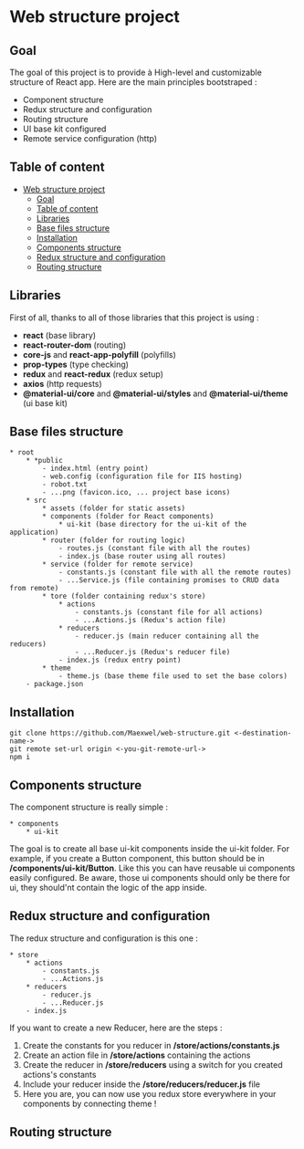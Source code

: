 # Web structure project
## Goal
The goal of this project is to provide à High-level and customizable structure of React app.
Here are the main principles bootstraped :
* Component structure
* Redux structure and configuration
* Routing structure
* UI base kit configured
* Remote service configuration (http)

## Table of content

- [Web structure project](#web-structure-project)
  - [Goal](#goal)
  - [Table of content](#table-of-content)
  - [Libraries](#libraries)
  - [Base files structure](#base-files-structure)
  - [Installation](#installation)
  - [Components structure](#components-structure)
  - [Redux structure and configuration](#redux-structure-and-configuration)
  - [Routing structure](#routing-structure)

## Libraries
First of all, thanks to all of those libraries that this project is using :
* **react** (base library)
* **react-router-dom** (routing)
* **core-js** and **react-app-polyfill** (polyfills)
* **prop-types** (type checking)
* **redux** and **react-redux** (redux setup)
* **axios** (http requests)
* **@material-ui/core** and **@material-ui/styles** and **@material-ui/theme** (ui base kit)

## Base files structure
```
* root
    * *public
        - index.html (entry point)
        - web.config (configuration file for IIS hosting)
        - robot.txt
        - ...png (favicon.ico, ... project base icons)
    * src
        * assets (folder for static assets)
        * components (folder for React components)
            * ui-kit (base directory for the ui-kit of the application)
        * router (folder for routing logic)
            - routes.js (constant file with all the routes)
            - index.js (base router using all routes)
        * service (folder for remote service)
            - constants.js (constant file with all the remote routes)
            - ...Service.js (file containing promises to CRUD data from remote)
        * tore (folder containing redux's store)
            * actions
                - constants.js (constant file for all actions)
                - ...Actions.js (Redux's action file)
            * reducers
                - reducer.js (main reducer containing all the reducers)
                - ...Reducer.js (Redux's reducer file)
            - index.js (redux entry point)
        * theme
            - theme.js (base theme file used to set the base colors)
    - package.json
```
## Installation
    git clone https://github.com/Maexwel/web-structure.git <-destination-name->
    git remote set-url origin <-you-git-remote-url->
    npm i

## Components structure
The component structure is really simple : 

```
* components
    * ui-kit
```

The goal is to create all base ui-kit components inside the ui-kit folder.
For example, if you create a Button component, this button should be in **/components/ui-kit/Button**.
Like this you can have reusable ui components easily configured.
Be aware, those ui components should only be there for ui, they should'nt contain the logic of the app inside.

## Redux structure and configuration
The redux structure and configuration is this one :
```
* store
    * actions
        - constants.js
        - ...Actions.js
    * reducers
        - reducer.js
        - ...Reducer.js
    - index.js
```

If you want to create a new Reducer, here are the steps :
1. Create the constants for you reducer in **/store/actions/constants.js**
2. Create an action file in **/store/actions** containing the actions
3. Create the reducer in **/store/reducers** using a switch for you created actions's constants
4. Include your reducer inside the **/store/reducers/reducer.js** file
5. Here you are, you can now use you redux store everywhere in your components by connecting theme !

## Routing structure
